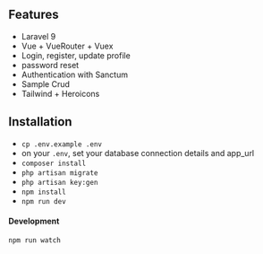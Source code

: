 ## Features

-   Laravel 9
-   Vue + VueRouter + Vuex
-   Login, register, update profile
-   password reset
-   Authentication with Sanctum
-   Sample Crud
-   Tailwind + Heroicons

## Installation

-   `cp .env.example .env`
-   on your `.env`, set your database connection details and app_url
-   `composer install`
-   `php artisan migrate`
-   `php artisan key:gen`
-   `npm install`
-   `npm run dev`

#### Development

```bash
npm run watch

```
